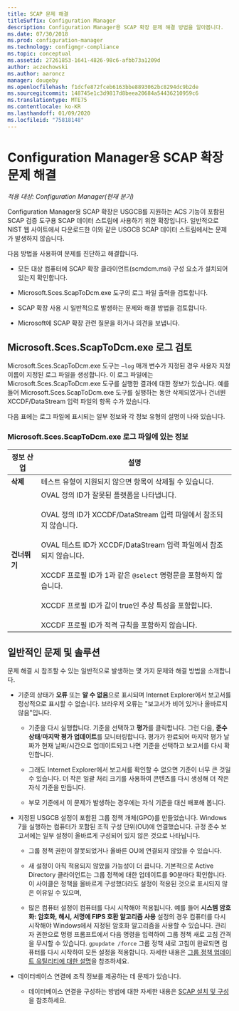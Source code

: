 ```yaml
---
title: SCAP 문제 해결
titleSuffix: Configuration Manager
description: Configuration Manager용 SCAP 확장 문제 해결 방법을 알아봅니다.
ms.date: 07/30/2018
ms.prod: configuration-manager
ms.technology: configmgr-compliance
ms.topic: conceptual
ms.assetid: 27261853-1641-4826-98c6-afbb73a1209d
author: aczechowski
ms.author: aaroncz
manager: dougeby
ms.openlocfilehash: f1dcfe872fceb6163bbe8893062bc8294dc9b2de
ms.sourcegitcommit: 148745e1c3d9817d8beea20684a54436210959c6
ms.translationtype: MTE75
ms.contentlocale: ko-KR
ms.lasthandoff: 01/09/2020
ms.locfileid: "75818148"
---
```

# <a name="troubleshoot-the-scap-extensions-for-configuration-manager"></a>Configuration Manager용 SCAP 확장 문제 해결

*적용 대상: Configuration Manager(현재 분기)*

Configuration Manager용 SCAP 확장은 USGCB를 지원하는 ACS 기능이 포함된 SCAP 검증 도구용 SCAP 데이터 스트림에 사용하기 위한 확장입니다. 일반적으로 NIST 웹 사이트에서 다운로드한 이와 같은 USGCB SCAP 데이터 스트림에서는 문제가 발생하지 않습니다.

다음 방법을 사용하여 문제를 진단하고 해결합니다.  

- 모든 대상 컴퓨터에 SCAP 확장 클라이언트(scmdcm.msi) 구성 요소가 설치되어 있는지 확인합니다.  

- Microsoft.Sces.ScapToDcm.exe 도구의 로그 파일 출력을 검토합니다.  

- SCAP 확장 사용 시 일반적으로 발생하는 문제와 해결 방법을 검토합니다.  

- Microsoft에 SCAP 확장 관련 질문을 하거나 의견을 보냅니다.



## <a name="review-microsoftscesscaptodcmexe-log"></a>Microsoft.Sces.ScapToDcm.exe 로그 검토

Microsoft.Sces.ScapToDcm.exe 도구는 `–log` 매개 변수가 지정된 경우 사용자 지정 이름이 지정된 로그 파일을 생성합니다. 이 로그 파일에는 Microsoft.Sces.ScapToDcm.exe 도구를 실행한 결과에 대한 정보가 있습니다. 예를 들어 Microsoft.Sces.ScapToDcm.exe 도구를 실행하는 동안 삭제되었거나 건너뛴 XCCDF/DataStream 입력 파일의 항목 수가 있습니다.

다음 표에는 로그 파일에 표시되는 일부 정보와 각 정보 유형의 설명이 나와 있습니다.

### <a name="information-found-in-the-microsoftscesscaptodcmexe-log-file"></a>Microsoft.Sces.ScapToDcm.exe 로그 파일에 있는 정보

| 정보 산업 | 설명 |
| --- | --- |
| **삭제** | 테스트 유형이 지원되지 않으면 항목이 삭제될 수 있습니다. |
| **건너뛰기** | OVAL 정의 ID가 잘못된 플랫폼을 나타냅니다. </br> </br> OVAL 정의 ID가 XCCDF/DataStream 입력 파일에서 참조되지 않습니다.</br> </br> OVAL 테스트 ID가 XCCDF/DataStream 입력 파일에서 참조되지 않습니다. </br> </br> XCCDF 프로필 ID가 1과 같은 `@select` 명령문을 포함하지 않습니다. </br> </br> XCCDF 프로필 ID가 값이 true인 추상 특성을 포함합니다. </br> </br> XCCDF 프로필 ID가 적격 규칙을 포함하지 않습니다.|



## <a name="common-problems-and-solutions"></a>일반적인 문제 및 솔루션

문제 해결 시 참조할 수 있는 일반적으로 발생하는 몇 가지 문제와 해결 방법을 소개합니다.

- 기준의 상태가 **오류** 또는 **알 수 없음**으로 표시되며 Internet Explorer에서 보고서를 정상적으로 표시할 수 없습니다. 브라우저 오류는 "보고서가 비어 있거나 올바르지 않음"입니다.  

     - 기준을 다시 실행합니다. 기준을 선택하고 **평가**를 클릭합니다. 그런 다음, **준수 상태**/**마지막 평가 업데이트**를 모니터링합니다. 평가가 완료되어 마지막 평가 날짜가 현재 날짜/시간으로 업데이트되고 나면 기준을 선택하고 보고서를 다시 확인합니다.  

     - 그래도 Internet Explorer에서 보고서를 확인할 수 없으면 기준이 너무 큰 것일 수 있습니다. 더 작은 일괄 처리 크기를 사용하여 콘텐츠를 다시 생성해 더 작은 자식 기준을 만듭니다.  

     - 부모 기준에서 이 문제가 발생하는 경우에는 자식 기준을 대신 배포해 봅니다.  

- 지정된 USGCB 설정이 포함된 그룹 정책 개체(GPO)를 만들었습니다. Windows 7을 실행하는 컴퓨터가 포함된 조직 구성 단위(OU)에 연결했습니다. 규정 준수 보고서에는 일부 설정이 올바르게 구성되어 있지 않은 것으로 나타납니다.  

     - 그룹 정책 권한이 잘못되었거나 올바른 OU에 연결되지 않았을 수 있습니다.  

     - 새 설정이 아직 적용되지 않았을 가능성이 더 큽니다. 기본적으로 Active Directory 클라이언트는 그룹 정책에 대한 업데이트를 90분마다 확인합니다. 이 사이클은 정책을 올바르게 구성했더라도 설정이 적용된 것으로 표시되지 않은 이유일 수 있으며,  

     - 많은 컴퓨터 설정이 컴퓨터를 다시 시작해야 적용됩니다. 예를 들어 **시스템 암호화: 암호화, 해시, 서명에 FIPS 호환 알고리즘 사용** 설정의 경우 컴퓨터를 다시 시작해야 Windows에서 지정된 암호화 알고리즘을 사용할 수 있습니다. 관리자 권한으로 명령 프롬프트에서 다음 명령을 입력하여 그룹 정책 새로 고침 간격을 무시할 수 있습니다. `gpupdate /force` 그룹 정책 새로 고침이 완료되면 컴퓨터를 다시 시작하여 모든 설정을 적용합니다. 자세한 내용은 [그룹 정책 업데이트 유틸리티에 대한 설명](https://support.microsoft.com/help/298444)을 참조하세요.

- 데이터베이스 연결에 조직 정보를 제공하는 데 문제가 있습니다.  

     - 데이터베이스 연결을 구성하는 방법에 대한 자세한 내용은 [SCAP 설치 및 구성](/sccm/compliance/plan-design/scap/install-configure-scap)을 참조하세요.  
